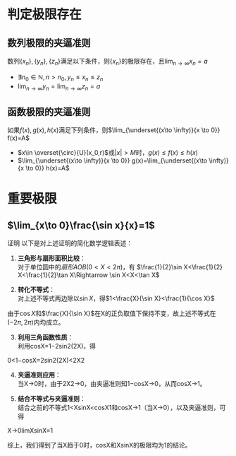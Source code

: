 # 判定极限存在

## 数列极限的夹逼准则

数列$\{x_n\},\{y_n\},\{z_n\}$满足以下条件，则$\{x_n\}$的极限存在，且$\lim_{n\to\infty}x_n=a$
- $\exists n_0 \in \mathbb{N}, n>n_0,y_n\leq x_n \leq z_n$
- $\lim_{n\to \infty}y_n=\lim_{n\to \infty}z_n=a$

## 函数极限的夹逼准则
如果$f(x),g(x),h(x)$满足下列条件，则$\lim_{\underset{(x\to \infty)}{x \to 0}} f(x)=A$
- $x\in \overset{\circ}{U}(x_0,r)$或$|x|>M$时，$g(x) \leq f(x) \leq h(x)$ 
- $\lim_{\underset{(x\to \infty)}{x \to 0}} g(x)=\lim_{\underset{(x\to \infty)}{x \to 0}} h(x)=A$


# 重要极限

## $\lim_{x\to 0}\frac{\sin x}{x}=1$

证明
以下是对上述证明的简化数学逻辑表述：

1. **三角形与扇形面积比较**：  
    对于单位圆中的$扇形AOB(0<X<2π​)$，有
    $\frac{1}{2}​\sin X<\frac{1}{2}​X<\frac{1}{2}​\tan X\Rightarrow \sin X<X<\tan X$

2. **转化不等式**：  
    对上述不等式两边除以$\sin X$，得$1<\frac{X}{\sin X}​<\frac{1}{\cos X​}$

由于$\cos X$和$\frac{X}{\sin X​}$在X的正负取值下保持不变，故上述不等式在$(−2π​,2π​)$内均成立。

3. **利用三角函数性质**：  
    利用cosX=1−2sin2(2X​)，得

0<1−cosX=2sin2(2X​)<2X2​

4. **夹逼准则应用**：  
    当X→0时，由于2X2​→0，由夹逼准则知1−cosX→0，从而cosX→1。
    
5. **结合不等式与夹逼准则**：  
    结合之前的不等式1<XsinX​<cosX1​和cosX→1（当X→0），以及夹逼准则，可得
    

X→0lim​XsinX​=1

综上，我们得到了当X趋于0时，cosX和XsinX​的极限均为1的结论。
